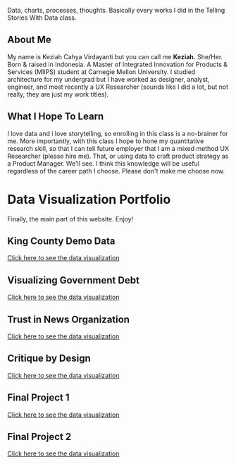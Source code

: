 Data, charts, processes, thoughts. Basically every works I did in the Telling Stories With Data class. 

## About Me
My name is Keziah Cahya Virdayanti but you can call me <b>Keziah.</b> She/Her. Born & raised in Indonesia. A Master of Integrated Innovation for Products & Services (MIIPS) student at Carnegie Mellon University. I studied architecture for my undergrad but I have worked as designer, analyst, engineer, and most recently a UX Researcher (sounds like I did a lot, but not really, they are just my work titles).

## What I Hope To Learn
I love data and i love storytelling, so enrolling in this class is a no-brainer for me. More importantly, with this class I hope to hone my quantitative research skill, so that I can tell future employer that I am a mixed method UX Researcher (please hire me). That, or using data to craft product strategy as a Product Manager. We'll see. I think this knowledge will be useful regardless of the career path I choose. Please don't make me choose now.

# Data Visualization Portfolio
Finally, the main part of this website. Enjoy!

## King County Demo Data
[Click here to see the data visualization](/kingcounty.md)

## Visualizing Government Debt
[Click here to see the data visualization](/debtdata.md)

## Trust in News Organization
[Click here to see the data visualization](/trustnews.md)

## Critique by Design
[Click here to see the data visualization](/highestjob.md)

## Final Project 1
[Click here to see the data visualization](/finalproject.md)

## Final Project 2
[Click here to see the data visualization](/finalproject2.md)


